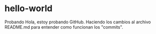 # hello-world
Probando
Hola, estoy  probando GitHub. Haciendo los cambios al archivo README.md
para entender como funcionan los "commits".
